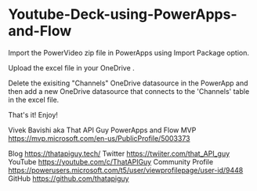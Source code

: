 # Youtube-Deck-using-PowerApps-and-Flow

Import the PowerVideo zip file in PowerApps using Import Package option.

Upload the excel file in your OneDrive . 

Delete the exisiting "Channels" OneDrive datasource in the PowerApp and then add a new OneDrive datasource that connects to the 'Channels' table in the excel file.

That's it! Enjoy!

  
Vivek Bavishi aka That API Guy
PowerApps and Flow MVP 
https://mvp.microsoft.com/en-us/PublicProfile/5003373


Blog https://thatapiguy.tech/
Twitter https://twiiter.com/that_API_guy 
YouTube https://youtube.com/c/ThatAPIGuy 
Community Profile https://powerusers.microsoft.com/t5/user/viewprofilepage/user-id/9448
GitHub https://github.com/thatapiguy
